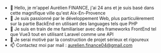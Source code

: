 - 👋 Hello, je m'appel Aurélien FINANCE, j'ai 24 ans et je suis basé dans cette magnifique ville qu'est Aix-En-Provence
- 👀 Je suis passionné par le développement Web, plus particulèrement sur la partie BackEnd en utilisant des languages tels que PHP
- 🌱 Je suis en train de me familiariser avec des frameworks FrontEnd tel que Vue3 tout en utilisant Laravel comme une API
- 💞️ Je serai motivé par la construction de projet sérieux et rigoureux
- 📫 Contactez moi par mail : aurelien.finance04@gmail.com

<!---
LordAurelion/LordAurelion is a ✨ special ✨ repository because its `README.md` (this file) appears on your GitHub profile.
You can click the Preview link to take a look at your changes.
--->
